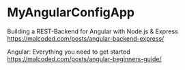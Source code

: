 # MyAngularConfigApp

Building a REST-Backend for Angular with Node.js & Express
https://malcoded.com/posts/angular-backend-express/

Angular: Everything you need to get started
https://malcoded.com/posts/angular-beginners-guide/
